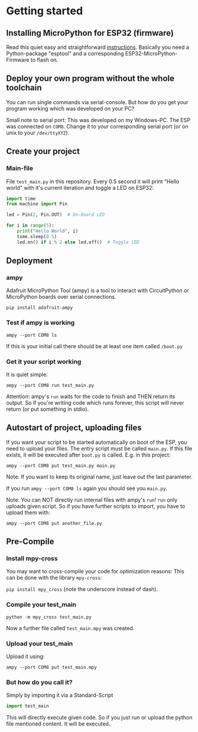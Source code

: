 # Getting started
## Installing MicroPython for ESP32 (firmware)
Read this quiet easy and straightforward [instructions](https://docs.micropython.org/en/latest/esp32/tutorial/intro.html).
Basically you need a Python-package "esptool" and a corresponding ESP32-MicroPython-Firmware to flash on.  


## Deploy your own program without the whole toolchain
You can run single commands via serial-console. But how do you get your program working which was developed on your PC?

Small note to serial port: This was developed on my Windows-PC. The ESP was connected on `COM8`. Change it to your corresponding serial port (or on unix to your `/dev/ttyXYZ`).

## Create your project
### Main-file
File `test_main.py` in this repository. Every 0.5 second it will print "Hello world" with it's current iteration and toggle a LED on ESP32:
``` python
import time
from machine import Pin

led = Pin(2, Pin.OUT)  # On-Board LED

for i in range(5):
    print("Hello World", i)
    time.sleep(0.5)
    led.on() if i % 2 else led.off()  # Toggle LED
```
 
## Deployment
### ampy
Adafruit MicroPython Tool (ampy) is a tool to interact with CircuitPython or MicroPython boards over serial connections.

``pip install adafruit-ampy``

### Test if ampy is working
``ampy --port COM8 ls``

If this is your initial call there should be at least one item called `/boot.py`


### Get it your script working
It is quiet simple:

``ampy --port COM8 run test_main.py``

Attention: ampy's `run` waits for the code to finish and THEN return its output. So if you're writing code which runs forever, this script will never return (or put something in stdio).

## Autostart of project, uploading files
If you want your script to be started automatically on boot of the ESP, you need to upload your files. The entry script must be called `main.py`. If this file exists, it will be executed after `boot.py` is called.
E.g. in this project:

``ampy --port COM8 put test_main.py main.py``

Note: If you want to keep its original name, just leave out the last parameter.

If you run ``ampy --port COM8 ls`` again you should see you `main.py`.

Note: You can NOT directly run internal files with ampy's `run`!
`run` only uploads given script. So if you have further scripts to import, you have to upload them with:

``ampy --port COM8 put another_file.py``

## Pre-Compile
### Install mpy-cross
You may want to cross-compile your code for optimization reasons: This can be done with the library `mpy-cross`:

``pip install mpy_cross`` (note the underscore instead of dash).

### Compile your test_main
``python -m mpy_cross test_main.py``

Now a further file called `test_main.mpy` was created. 

### Upload your test_main
Upload it using:
 
 ``ampy --port COM8 put test_main.mpy``

### But how do you call it?
Simply by importing it via a Standard-Script
```python
import test_main
```

This will directly execute given code. So if you just run or upload the python file mentioned content. It will be executed.
